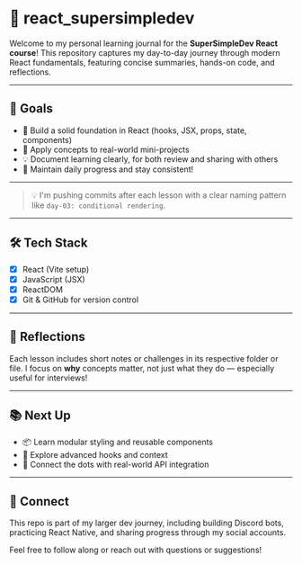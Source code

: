 # 📘 react_supersimpledev

Welcome to my personal learning journal for the **SuperSimpleDev React course**! This repository captures my day-to-day journey through modern React fundamentals, featuring concise summaries, hands-on code, and reflections.

---

## 🚀 Goals

- 🌱 Build a solid foundation in React (hooks, JSX, props, state, components)
- 🧠 Apply concepts to real-world mini-projects
- 💡 Document learning clearly, for both review and sharing with others
- 🏁 Maintain daily progress and stay consistent!

---

> 💡 I'm pushing commits after each lesson with a clear naming pattern like `day-03: conditional rendering`.

---

## 🛠 Tech Stack

- [x] React (Vite setup)
- [x] JavaScript (JSX)
- [x] ReactDOM
- [x] Git & GitHub for version control

---

## 🧠 Reflections

Each lesson includes short notes or challenges in its respective folder or file. I focus on **why** concepts matter, not just what they do — especially useful for interviews!

---

## 📚 Next Up

- 📦 Learn modular styling and reusable components
- 🔄 Explore advanced hooks and context
- 🧩 Connect the dots with real-world API integration

---

## 🤝 Connect

This repo is part of my larger dev journey, including building Discord bots, practicing React Native, and sharing progress through my social accounts.

Feel free to follow along or reach out with questions or suggestions!
